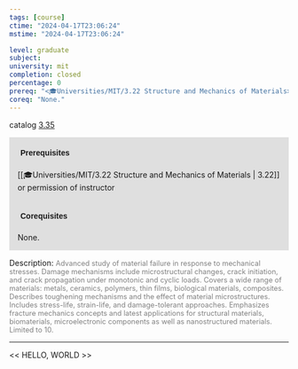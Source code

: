 ```yaml
---
tags: [course]
ctime: "2024-04-17T23:06:24"
mstime: "2024-04-17T23:06:24"

level: graduate
subject: 
university: mit
completion: closed
percentage: 0
prereq: "<🎓Universities/MIT/3.22 Structure and Mechanics of Materials> or permission of instructor"
coreq: "None."
---
```


catalog [3.35](http://student.mit.edu/catalog/m3a.html#3.35)

<span style="display: block; padding: 15px; background-color: rgb(100, 100, 100, 0.2);"><font id="m_prereq2961_0" style="display: block; font-family: Arial, sans-serif; font-weight: bold; padding: 5px">Prerequisites</font><br><span id="prereq2961_0">[[🎓Universities/MIT/3.22 Structure and Mechanics of Materials | 3.22]] or permission of instructor</span></span>
<span style="display: block; padding: 15px; background-color: rgb(100, 100, 100, 0.2);"><font id="m_coreq2961_0" style="display: block; font-family: Arial, sans-serif; font-weight: bold; padding: 5px">Corequisites</font><br><span id="coreq2961_0">None.</span></span>

<font style="">Description:</font>
<font style="color: grey; font-size: 0.8rem;">Advanced study of material failure in response to mechanical stresses. Damage mechanisms include microstructural changes, crack initiation, and crack propagation under monotonic and cyclic loads. Covers a wide range of materials: metals, ceramics, polymers, thin films, biological materials, composites. Describes toughening mechanisms and the effect of material microstructures. Includes stress-life, strain-life, and damage-tolerant approaches. Emphasizes fracture mechanics concepts and latest applications for structural materials, biomaterials, microelectronic components as well as nanostructured materials. Limited to 10.</font>



---

<< HELLO, WORLD >>
